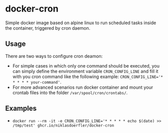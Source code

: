 # docker-cron

Simple docker image based on alpine linux to run scheduled tasks inside the container, triggered by cron daemon.


## Usage

There are two ways to configure cron deamon:

- For simple cases in which only one command should be executed, you can simply define the environment variable `CRON_CONFIG_LINE` and fill it with you cron command like the following example: `CRON_CONFIG_LINE='* * * * * your-command'`.
- For more advanced scenarios run docker container and mount your crontab files into the folder `/var/spool/cron/crontabs/`.

## Examples

- `docker run --rm -it -e CRON_CONFIG_LINE='* * * * * echo $(date) >> /tmp/test' ghcr.io/niklasdoerfler/docker-cron`
